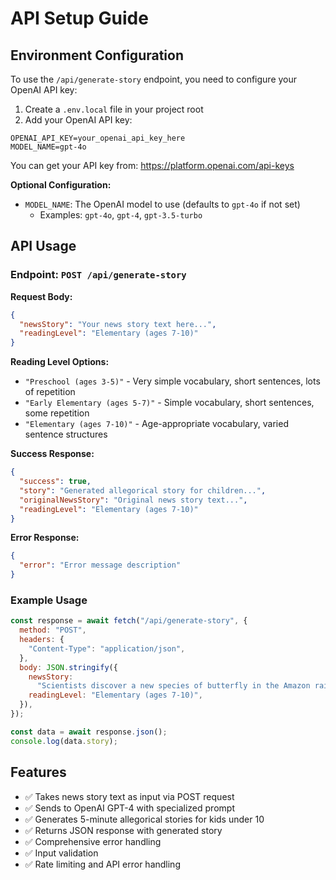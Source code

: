# API Setup Guide

## Environment Configuration

To use the `/api/generate-story` endpoint, you need to configure your OpenAI API key:

1. Create a `.env.local` file in your project root
2. Add your OpenAI API key:

```env
OPENAI_API_KEY=your_openai_api_key_here
MODEL_NAME=gpt-4o
```

You can get your API key from: https://platform.openai.com/api-keys

**Optional Configuration:**

- `MODEL_NAME`: The OpenAI model to use (defaults to `gpt-4o` if not set)
  - Examples: `gpt-4o`, `gpt-4`, `gpt-3.5-turbo`

## API Usage

### Endpoint: `POST /api/generate-story`

**Request Body:**

```json
{
  "newsStory": "Your news story text here...",
  "readingLevel": "Elementary (ages 7-10)"
}
```

**Reading Level Options:**

- `"Preschool (ages 3-5)"` - Very simple vocabulary, short sentences, lots of repetition
- `"Early Elementary (ages 5-7)"` - Simple vocabulary, short sentences, some repetition
- `"Elementary (ages 7-10)"` - Age-appropriate vocabulary, varied sentence structures

**Success Response:**

```json
{
  "success": true,
  "story": "Generated allegorical story for children...",
  "originalNewsStory": "Original news story text...",
  "readingLevel": "Elementary (ages 7-10)"
}
```

**Error Response:**

```json
{
  "error": "Error message description"
}
```

### Example Usage

```javascript
const response = await fetch("/api/generate-story", {
  method: "POST",
  headers: {
    "Content-Type": "application/json",
  },
  body: JSON.stringify({
    newsStory:
      "Scientists discover a new species of butterfly in the Amazon rainforest.",
    readingLevel: "Elementary (ages 7-10)",
  }),
});

const data = await response.json();
console.log(data.story);
```

## Features

- ✅ Takes news story text as input via POST request
- ✅ Sends to OpenAI GPT-4 with specialized prompt
- ✅ Generates 5-minute allegorical stories for kids under 10
- ✅ Returns JSON response with generated story
- ✅ Comprehensive error handling
- ✅ Input validation
- ✅ Rate limiting and API error handling
